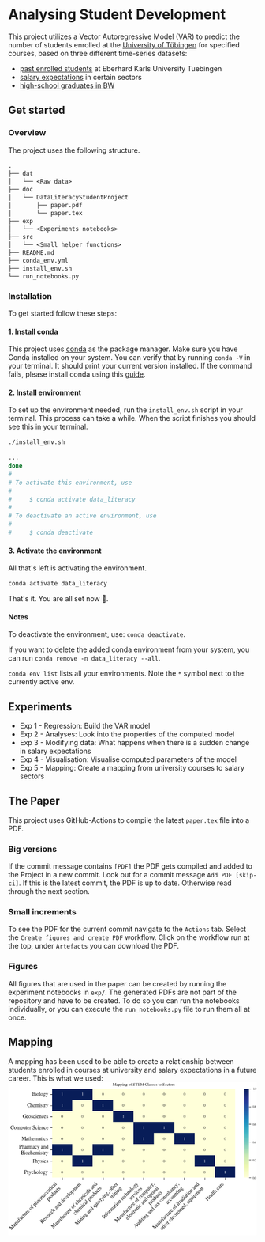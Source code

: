 # Analysing Student Development

This project utilizes a Vector Autoregressive Model (VAR) to predict the number of students enrolled at the [University of Tübingen](https://uni-tuebingen.de) for specified courses, based on three different time-series datasets:
- [past enrolled students](https://uni-tuebingen.de/einrichtungen/verwaltung/iv-studierende/studierendenabteilung/statistiken/) at Eberhard Karls University Tuebingen
- [salary expectations](https://www-genesis.destatis.de/genesis//online?operation=table&code=62321-0001&bypass=true&levelindex=0&levelid=1702307320529#abreadcrumb) in certain sectors
- [high-school graduates in BW](https://www.statistik-bw.de/BildungKultur/SchulenAllgem/LRt0302.jsp)

## Get started
### Overview
The project uses the following structure.
```
.
├── dat
│   └── <Raw data>
├── doc
│   └── DataLiteracyStudentProject
│       ├── paper.pdf
│       └── paper.tex
├── exp
│   └── <Experiments notebooks>
├── src
│   └── <Small helper functions>
├── README.md
├── conda_env.yml
├── install_env.sh
└── run_notebooks.py
```

### Installation
To get started follow these steps:
#### 1. Install conda
This project uses [conda](https://conda.io/projects/conda/en/latest/index.html) as the package manager. Make sure you have Conda installed on your system.
You can verify that by running `conda -V` in your terminal. It should print your current version installed.
If the command fails, please install conda using this [guide](https://conda.io/projects/conda/en/latest/user-guide/install/index.html#regular-installation).


#### 2. Install environment
To set up the environment needed, run the `install_env.sh` script in your terminal. This process can take a while.
When the script finishes you should see this in your terminal.
```sh
./install_env.sh
```
```sh
...
done
#
# To activate this environment, use
#
#     $ conda activate data_literacy
#
# To deactivate an active environment, use
#
#     $ conda deactivate
```

#### 3. Activate the environment
All that's left is activating the environment.
```sh
conda activate data_literacy
```
That's it. You are all set now 🚀.

#### Notes
To deactivate the environment, use: `conda deactivate`.

If you want to delete the added conda environment from your system, you can run `conda remove -n data_literacy --all`.

`conda env list` lists all your environments. Note the `*` symbol next to the currently active env.

## Experiments
- Exp 1 - Regression: Build the VAR model
- Exp 2 - Analyses: Look into the properties of the computed model
- Exp 3 - Modifying data: What happens when there is a sudden change in salary expectations
- Exp 4 - Visualisation: Visualise computed parameters of the model
- Exp 5 - Mapping: Create a mapping from university courses to salary sectors


## The Paper
This project uses GitHub-Actions to compile the latest `paper.tex` file into a PDF.

### Big versions
If the commit message contains `[PDF]` the PDF gets compiled and added to the Project in a new commit. Look out for a commit message `Add PDF [skip-ci]`. If this is the latest commit, the PDF is up to date.
Otherwise read through the next section.

### Small increments
To see the PDF for the current commit navigate to the `Actions` tab. Select the `Create figures and create PDF` workflow. Click on the workflow run at the top, under `Artefacts` you can download the PDF.

### Figures
All figures that are used in the paper can be created by running the experiment notebooks in `exp/`. The generated PDFs are not part of the repository and have to be created. To do so you can run the notebooks individually, or you can execute the `run_notebooks.py` file to run them all at once.


## Mapping
A mapping has been used to be able to create a relationship between students enrolled in courses at university and salary expectations in a future career.
This is what we used:
![STEM to salary sector mapping](fig/STEMFieldsToSectorHeatMap.png)
